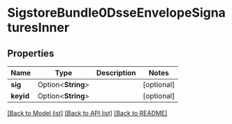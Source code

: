 # SigstoreBundle0DsseEnvelopeSignaturesInner

## Properties

Name | Type | Description | Notes
------------ | ------------- | ------------- | -------------
**sig** | Option<**String**> |  | [optional]
**keyid** | Option<**String**> |  | [optional]

[[Back to Model list]](../README.md#documentation-for-models) [[Back to API list]](../README.md#documentation-for-api-endpoints) [[Back to README]](../README.md)


